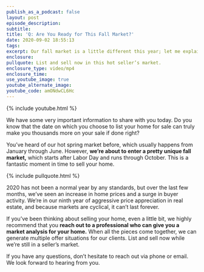 ```yaml
---
publish_as_a_podcast: false
layout: post
episode_description:
subtitle:
title: 'Q: Are You Ready for This Fall Market?'
date: 2020-09-02 18:55:13
tags:
excerpt: Our fall market is a little different this year; let me explain why.
enclosure:
pullquote: List and sell now in this hot seller’s market.
enclosure_type: video/mp4
enclosure_time:
use_youtube_image: true
youtube_alternate_image:
youtube_code: amONdwCL6Hc
---
```


{% include youtube.html %}

We have some very important information to share with you today. Do you know that the date on which you choose to list your home for sale can truly make you thousands more on your sale if done right?

You’ve heard of our hot spring market before, which usually happens from January through June. However, **we’re about to enter a pretty unique fall market,** which starts after Labor Day and runs through October. This is a fantastic moment in time to sell your home.

{% include pullquote.html %}

2020 has not been a normal year by any standards, but over the last few months, we’ve seen an increase in home prices and a surge in buyer activity. We’re in our ninth year of aggressive price appreciation in real estate, and because markets are cyclical, it can’t last forever.

If you’ve been thinking about selling your home, even a little bit, we highly recommend that you **reach out to a professional who can give you a market analysis for your home.** When all the pieces come together, we can generate multiple offer situations for our clients. List and sell now while we’re still in a seller’s market.

If you have any questions, don’t hesitate to reach out via phone or email. We look forward to hearing from you.